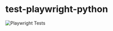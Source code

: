 # test-playwright-python
![Playwright Tests](https://github.com/damiankmiecik1/test-playwright-python/actions/workflows/playwright.yml/badge.svg)